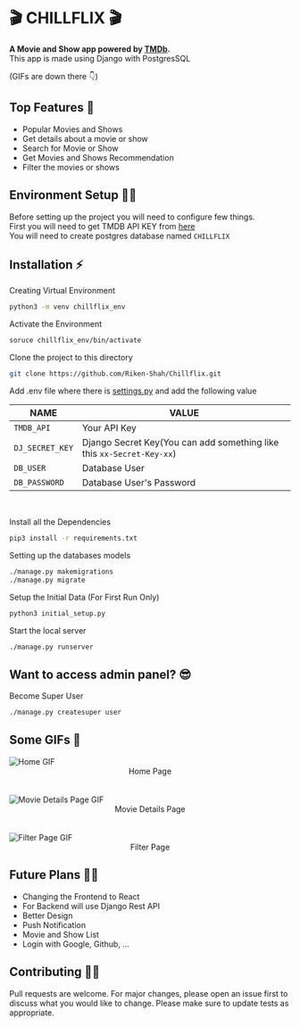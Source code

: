 # 🎬 CHILLFLIX 🎬

**A Movie and Show app powered by [TMDb](https://www.themoviedb.org/).** \
This app is made using Django with PostgresSQL

(GIFs are down there 👇)

## Top Features 🎉
- Popular Movies and Shows
- Get details about a movie or show
- Search for Movie or Show
- Get Movies and Shows Recommendation
- Filter the movies or shows

## Environment Setup 👷‍♂️
Before setting up the project you will need to configure few things.\
First you will need to get TMDB API KEY from [here](https://www.themoviedb.org/settings/api) \
You will need to create postgres database named `CHILLFLIX`
## Installation ⚡️
Creating Virtual Environment
```bash
python3 -m venv chillflix_env 
```
Activate the Environment
```bash
soruce chillflix_env/bin/activate 
```
Clone the project to this directory 
```bash
git clone https://github.com/Riken-Shah/Chillflix.git
```
Add .env file where there is [settings.py](./chillflix/settings.py) and add the following value

NAME | VALUE | 
--- | --- 
`TMDB_API` | Your API Key
`DJ_SECRET_KEY` | Django Secret Key(You can add something like this `xx-Secret-Key-xx`)
`DB_USER` | Database User 
`DB_PASSWORD` | Database User's Password 
<br />

Install all the Dependencies 
```bash
pip3 install -r requirements.txt  
```
Setting up the databases models
```bash
./manage.py makemigrations
./manage.py migrate
```
Setup the Initial Data (For First Run Only)
```bash
python3 initial_setup.py
``` 
Start the local server
```bash
./manage.py runserver
``` 
## Want to access admin panel? 😎
Become Super User
```bash
./manage.py createsuper user
```
## Some GIFs 👾
<img src="gifs/home.gif" alt="Home GIF"/>
<center><bold> Home Page</bold> </center>
<br />
<br />
<img src="gifs/details.gif" alt="Movie Details Page GIF"/>
<center><bold> Movie Details Page </bold> </center>
<br />
<br />
<img src="gifs/search&filter.gif" alt="Filter Page GIF"/>
<center><bold> Filter Page </bold> </center>

## Future Plans 👨‍💻

 - Changing the Frontend to React 
 - For Backend will use Django Rest API
 - Better Design
 - Push Notification
 - Movie and Show List
 - Login with Google, Github, ...

## Contributing 💁‍♂️
Pull requests are welcome. For major changes, please open an issue first to discuss what you would like to change.
Please make sure to update tests as appropriate.



